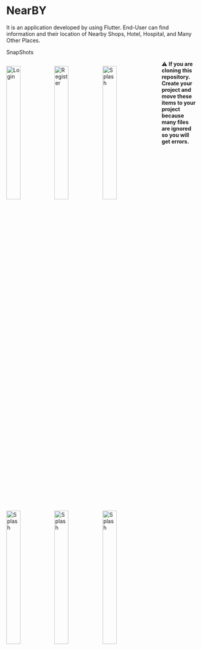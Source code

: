 # NearBY #

It is an application developed by using Flutter. End-User can find information and their location of Nearby Shops, Hotel, Hospital, and Many Other Places.

SnapShots

<p style="float: left">

<img src="https://i.loli.net/2020/10/09/VRFvjaJyEGqTugO.png" alt="Login" width="30%" />

<img src="https://i.loli.net/2020/10/09/16pdyVNQfO4qolU.png" alt="Register" width="30%"  />

<img src="https://i.loli.net/2020/10/09/eTwYWo7pyBqR8uP.png" alt="Splash" width="30%"  />

<img src="https://i.loli.net/2020/10/17/X3tw14xJqoEzVym.png" alt="Splash" width="30%"  />

<img src="https://i.loli.net/2020/10/27/EXBP2jYiryxCUkD.png" alt="Splash" width="30%"  />

<img src="https://i.loli.net/2020/10/27/TE7lcZu3BvaVYC6.png" alt="Splash" width="30%"  />


</p>

:warning: **If you are cloning this repository. Create your project and move these items to your project because many files are ignored so you will get errors.**